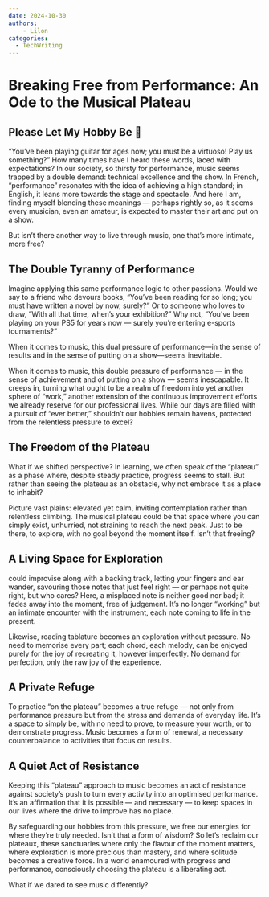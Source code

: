 ```yaml
---
date: 2024-10-30
authors:
    - Lilon
categories:
  - TechWriting
---
```


# Breaking Free from Performance: An Ode to the Musical Plateau

## Please Let My Hobby Be 🐝 

“You’ve been playing guitar for ages now; you must be a virtuoso! Play us something?” How many times have I heard these words, laced with expectations? In our society, so thirsty for performance, music seems trapped by a double demand: technical excellence and the show. In French, “performance” resonates with the idea of achieving a high standard; in English, it leans more towards the stage and spectacle. And here I am, finding myself blending these meanings — perhaps rightly so, as it seems every musician, even an amateur, is expected to master their art and put on a show.

But isn’t there another way to live through music, one that’s more intimate, more free?

<!-- more -->

## The Double Tyranny of Performance

Imagine applying this same performance logic to other passions. Would we say to a friend who devours books, “You’ve been reading for so long; you must have written a novel by now, surely?” Or to someone who loves to draw, “With all that time, when’s your exhibition?” Why not, “You’ve been playing on your PS5 for years now — surely you’re entering e-sports tournaments?”

When it comes to music, this dual pressure of performance—in the sense of results and in the sense of putting on a show—seems inevitable.

When it comes to music, this double pressure of performance — in the sense of achievement and of putting on a show — seems inescapable. It creeps in, turning what ought to be a realm of freedom into yet another sphere of “work,” another extension of the continuous improvement efforts we already reserve for our professional lives. While our days are filled with a pursuit of “ever better,” shouldn’t our hobbies remain havens, protected from the relentless pressure to excel?

## The Freedom of the Plateau

What if we shifted perspective? In learning, we often speak of the “plateau” as a phase where, despite steady practice, progress seems to stall. But rather than seeing the plateau as an obstacle, why not embrace it as a place to inhabit?

Picture vast plains: elevated yet calm, inviting contemplation rather than relentless climbing. The musical plateau could be that space where you can simply exist, unhurried, not straining to reach the next peak. Just to be there, to explore, with no goal beyond the moment itself. Isn’t that freeing?

## A Living Space for Exploration

could improvise along with a backing track, letting your fingers and ear wander, savouring those notes that just feel right — or perhaps not quite right, but who cares? Here, a misplaced note is neither good nor bad; it fades away into the moment, free of judgement. It’s no longer “working” but an intimate encounter with the instrument, each note coming to life in the present.

Likewise, reading tablature becomes an exploration without pressure. No need to memorise every part; each chord, each melody, can be enjoyed purely for the joy of recreating it, however imperfectly. No demand for perfection, only the raw joy of the experience.

## A Private Refuge

To practice “on the plateau” becomes a true refuge — not only from performance pressure but from the stress and demands of everyday life. It’s a space to simply be, with no need to prove, to measure your worth, or to demonstrate progress. Music becomes a form of renewal, a necessary counterbalance to activities that focus on results.

## A Quiet Act of Resistance

Keeping this “plateau” approach to music becomes an act of resistance against society’s push to turn every activity into an optimised performance. It’s an affirmation that it is possible — and necessary — to keep spaces in our lives where the drive to improve has no place.

By safeguarding our hobbies from this pressure, we free our energies for where they’re truly needed. Isn’t that a form of wisdom? So let’s reclaim our plateaux, these sanctuaries where only the flavour of the moment matters, where exploration is more precious than mastery, and where solitude becomes a creative force. In a world enamoured with progress and performance, consciously choosing the plateau is a liberating act.

What if we dared to see music differently?